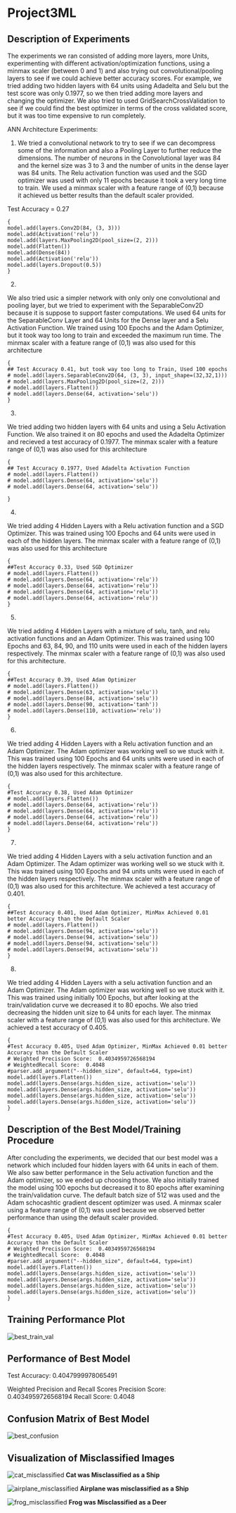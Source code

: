 # Project3ML


## Description of Experiments
The experiments we ran consisted of adding more layers, more Units, experimenting with different activation/optimization functions, using a minmax scaler (between 0 and 1) and also trying out convolutional/pooling layers to see if we could achieve better accuracy scores. For example, we tried adding two hidden layers with 64 units using Adadelta and Selu but the test score was only 0.1977, so we then tried adding more layers and changing the optimizer. We also tried to used GridSearchCrossValidation to see if we could find the best optimizer in terms of the cross validated score, but it was too time expensive to run completely. 

ANN Architecture Experiments:
1. We tried a convolutional network to try to see if we can decompress some of the information and also a Pooling Layer to further reduce the dimensions. The number of neurons in the Convolutional layer was 84 and the kernel size was 3 to 3 and the number of units in the dense layer was 84 units. The Relu activation function was used and the SGD optimizer was used with only 11 epochs because it took a very long time to train. We used a minmax scaler with a feature range of (0,1) because it achieved us better results than the default scaler provided.

Test Accuracy = 0.27
 ```
{
 model.add(layers.Conv2D(84, (3, 3)))
model.add(Activation('relu'))
model.add(layers.MaxPooling2D(pool_size=(2, 2)))
model.add(Flatten()) 
model.add(Dense(84))
model.add(Activation('relu'))
model.add(layers.Dropout(0.5))
}
```

2. 

We also tried usic a simpler network with only only one convolutional and pooling layer, but we tried to experiment with the SeparableConv2D because it is suppose to support faster computations. We used 64 units for the SeparableConv Layer and 64 Units for the Dense layer and a Selu Activation Function. We trained using 100 Epochs and the Adam Optimizer, but it took way too long to train and exceeded the maximum run time. The minmax scaler with a feature range of (0,1) was also used for this architecture
 ```
{
## Test Accuracy 0.41, but took way too long to Train, Used 100 epochs
# model.add(layers.SeparableConv2D(64, (3, 3), input_shape=(32,32,1)))
# model.add(layers.MaxPooling2D(pool_size=(2, 2)))
# model.add(layers.Flatten())
# model.add(layers.Dense(64, activation='selu'))
}
```

3. 

We tried adding two hidden layers with 64 units and using a Selu Activation Function. We also trained it on 80 epochs and used the Adadelta Optimizer and recieved a test accuracy of 0.1977.  The minmax scaler with a feature range of (0,1) was also used for this architecture
 ```
{
## Test Accuracy 0.1977, Used Adadelta Activation Function
# model.add(layers.Flatten())
# model.add(layers.Dense(64, activation='selu'))
# model.add(layers.Dense(64, activation='selu'))

}
```

4. 

We tried adding 4 Hidden Layers with a Relu activation function and a SGD Optimizer. This was trained using 100 Epochs and 64 units were used in each of the hidden layers. The minmax scaler with a feature range of (0,1) was also used for this architecture
 ```
{
##Test Accuracy 0.33, Used SGD Optimizer
# model.add(layers.Flatten())
# model.add(layers.Dense(64, activation='relu'))
# model.add(layers.Dense(64, activation='relu'))
# model.add(layers.Dense(64, activation='relu'))
# model.add(layers.Dense(64, activation='relu'))
}
```

5. 

We tried adding 4 Hidden Layers with a mixture of selu, tanh, and relu activation functions and an Adam Optimizer. This was trained using 100 Epochs and 63, 84, 90, and 110 units were used in each of the hidden layers respectively. The minmax scaler with a feature range of (0,1) was also used for this architecture.
 ```
{
##Test Accuracy 0.39, Used Adam Optimizer
# model.add(layers.Flatten())
# model.add(layers.Dense(63, activation='selu'))
# model.add(layers.Dense(84, activation='selu'))
# model.add(layers.Dense(90, activation='tanh'))
# model.add(layers.Dense(110, activation='relu'))
}
```

6. 

We tried adding 4 Hidden Layers with a Relu activation function and an Adam Optimizer. The Adam optimizer was working well so we stuck with it. This was trained using 100 Epochs and 64 units units were used in each of the hidden layers respectively. The minmax scaler with a feature range of (0,1) was also used for this architecture.
 ```
{
#Test Accuracy 0.38, Used Adam Optimizer
# model.add(layers.Flatten())
# model.add(layers.Dense(64, activation='relu'))
# model.add(layers.Dense(64, activation='relu'))
# model.add(layers.Dense(64, activation='relu'))
# model.add(layers.Dense(64, activation='relu'))
}
```

7. 

We tried adding 4 Hidden Layers with a selu activation function and an Adam Optimizer. The Adam optimizer was working well so we stuck with it. This was trained using 100 Epochs and 94 units units were used in each of the hidden layers respectively. The minmax scaler with a feature range of (0,1) was also used for this architecture. We achieved a test accuracy of 0.401.
 ```
{
##Test Accuracy 0.401, Used Adam Optimizer, MinMax Achieved 0.01 better Accuracy than the Default Scaler
# model.add(layers.Flatten())
# model.add(layers.Dense(94, activation='selu'))
# model.add(layers.Dense(94, activation='selu'))
# model.add(layers.Dense(94, activation='selu'))
# model.add(layers.Dense(94, activation='selu'))
}
```

8. 

We tried adding 4 Hidden Layers with a selu activation function and an Adam Optimizer. The Adam optimizer was working well so we stuck with it. This was trained using initially 100 Epochs, but after looking at the train/validation curve we decreased it to 80 epochs. We also tried decreasing the hidden unit size to 64 units for each layer. The minmax scaler with a feature range of (0,1) was also used for this architecture. We achieved a test accuracy of 0.405.
 ```
{
#Test Accuracy 0.405, Used Adam Optimizer, MinMax Achieved 0.01 better Accuracy than the Default Scaler
# Weighted Precision Score:  0.4034959726568194
# WeightedRecall Score:  0.4048
#parser.add_argument("--hidden_size", default=64, type=int)
model.add(layers.Flatten())
model.add(layers.Dense(args.hidden_size, activation='selu'))
model.add(layers.Dense(args.hidden_size, activation='selu'))
model.add(layers.Dense(args.hidden_size, activation='selu'))
model.add(layers.Dense(args.hidden_size, activation='selu'))
}
```

## Description of the Best Model/Training Procedure

After concluding the experiments, we decided that our best model was a network which included four hidden layers with 64 units in each of them. We also saw better performance in the Selu activation function and the Adam optimizer, so we ended up choosing those. We also initially trained the model using 100 epochs but decreased it to 80 epochs after examining the train/validation curve. The default batch size of 512 was used and the Adam schocashtic gradient descent optimizer was used. A minmax scaler using a feature range of (0,1) was used because we observed better performance than using the default scaler provided.

 ```
{
#Test Accuracy 0.405, Used Adam Optimizer, MinMax Achieved 0.01 better Accuracy than the Default Scaler
# Weighted Precision Score:  0.4034959726568194
# WeightedRecall Score:  0.4048
#parser.add_argument("--hidden_size", default=64, type=int)
model.add(layers.Flatten())
model.add(layers.Dense(args.hidden_size, activation='selu'))
model.add(layers.Dense(args.hidden_size, activation='selu'))
model.add(layers.Dense(args.hidden_size, activation='selu'))
model.add(layers.Dense(args.hidden_size, activation='selu'))
}
```

## Training Performance Plot
![best_train_val](https://user-images.githubusercontent.com/77814810/195717557-d40d8cb9-198e-400f-badd-52591274979b.png)

## Performance of Best Model
Test Accuracy:  0.4047999978065491

Weighted Precision and Recall Scores
Precision Score:  0.4034959726568194
Recall Score:  0.4048

## Confusion Matrix of Best Model
![best_confusion](https://user-images.githubusercontent.com/77814810/195717639-d36541a8-ef8b-4ce7-808b-16a02425c2f1.png)

## Visualization of Misclassified Images
![cat_misclassified](https://user-images.githubusercontent.com/77814810/195718839-33dd6e3a-35d9-421d-a2c7-c32139b23112.png)
**Cat was Misclassified as a Ship**

![airplane_misclassified](https://user-images.githubusercontent.com/77814810/195719791-fa64bedf-cd96-4061-81bb-b517b140b543.png)
**Airplane was misclassified as a Ship**

![frog_misclassified](https://user-images.githubusercontent.com/77814810/195719909-4ea8a881-3c7c-4a37-831d-dfc67cbd3594.png)
**Frog was Misclassified as a Deer**





